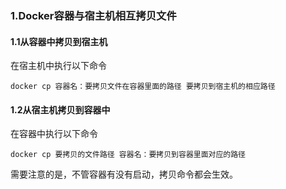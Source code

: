 ### 1.Docker容器与宿主机相互拷贝文件

#### 1.1从容器中拷贝到宿主机

在宿主机中执行以下命令

```
docker cp 容器名：要拷贝文件在容器里面的路径	要拷贝到宿主机的相应路径
```

#### 1.2从宿主机拷贝到容器中

在容器中执行以下命令

```
docker cp 要拷贝的文件路径 容器名：要拷贝到容器里面对应的路径
```

需要注意的是，不管容器有没有启动，拷贝命令都会生效。







